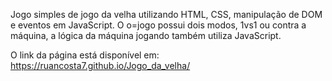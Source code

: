 Jogo simples de jogo da velha utilizando HTML, CSS, manipulação de DOM e eventos em JavaScript. O o=jogo possui dois modos, 1vs1 ou contra a máquina, a lógica da máquina jogando também utiliza JavaScript.

O link da página está disponível em: https://ruancosta7.github.io/Jogo_da_velha/
